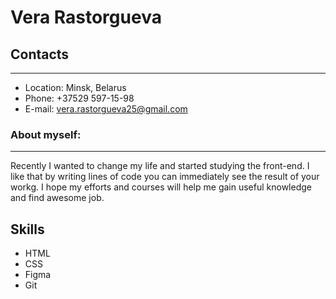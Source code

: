 # Vera Rastorgueva
## Contacts
---
* Location: Minsk, Belarus
* Phone: +37529 597-15-98
* E-mail: vera.rastorgueva25@gmail.com
### About myself: 
---
Recently I wanted to change my life and started studying the front-end. I like that by writing lines of code you can immediately see the result of your workg. I hope my efforts and courses will help me gain useful knowledge and find awesome job.
## Skills
+ HTML
+ CSS
+ Figma
+ Git